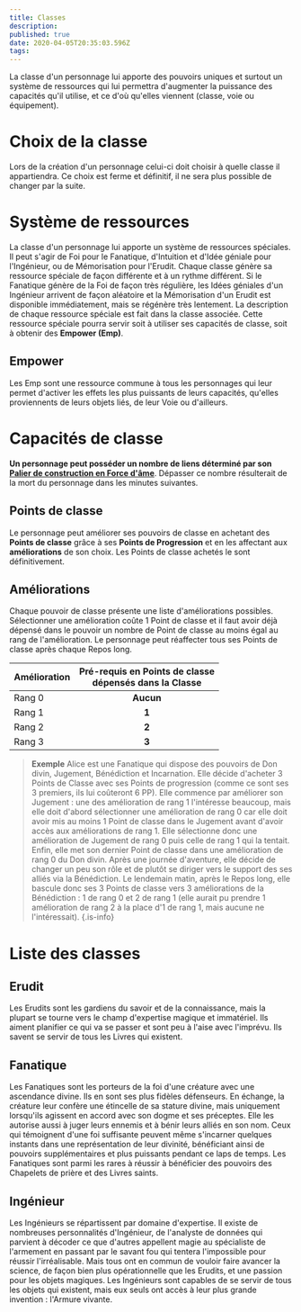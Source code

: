 ```yaml
---
title: Classes
description: 
published: true
date: 2020-04-05T20:35:03.596Z
tags: 
---
```


La classe d'un personnage lui apporte des pouvoirs uniques et surtout un système de ressources qui lui permettra d'augmenter la puissance des capacités qu'il utilise, et ce d'où qu'elles viennent (classe, voie ou équipement).
# Choix de la classe
Lors de la création d'un personnage celui-ci doit choisir à quelle classe il appartiendra. Ce choix est ferme et définitif, il ne sera plus possible de changer par la suite.

# Système de ressources
La classe d'un personnage lui apporte un système de ressources spéciales. Il peut s'agir de Foi pour le Fanatique, d'Intuition et d'Idée géniale pour l'Ingénieur, ou de Mémorisation pour l'Erudit. Chaque classe génère sa ressource spéciale de façon différente et à un rythme différent. Si le Fanatique génère de la Foi de façon très régulière, les Idées géniales d'un Ingénieur arrivent de façon aléatoire et la Mémorisation d'un Erudit est disponible immédiatement, mais se régénère très lentement. La description de chaque ressource spéciale est fait dans la classe associée.
Cette ressource spéciale pourra servir soit à utiliser ses capacités de classe, soit à obtenir des **Empower (Emp)**. 
## Empower
Les Emp sont une ressource commune à tous les personnages qui leur permet d'activer les effets les plus puissants de leurs capacités, qu'elles proviennents de leurs objets liés, de leur Voie ou d'ailleurs. 


# Capacités de classe
 **Un personnage peut posséder un nombre de liens déterminé par son [Palier de construction en Force d'âme](http://de-dale.hd.free.fr/fr/projet-renaissance/syst%C3%A8me-de-jeu/points-construction)**. Dépasser ce nombre résulterait de la mort du personnage dans les minutes suivantes.
## Points de classe
Le personnage peut améliorer ses pouvoirs de classe en achetant des **Points de classe** grâce à ses **Points de Progression** et en les affectant aux **améliorations** de son choix. Les Points de classe achetés le sont définitivement.
## Améliorations
Chaque pouvoir de classe présente une liste d'améliorations possibles. Sélectionner une amélioration coûte 1 Point de classe et il faut avoir déjà dépensé dans le pouvoir un nombre de Point de classe au moins égal au rang de l'amélioration. Le personnage peut réaffecter tous ses Points de classe après chaque Repos long.

| Amélioration  | Pré-requis en Points de classe <br> dépensés dans la Classe |
| ------------- |:-------------: |
| Rang 0        | **Aucun** |
| Rang 1        | **1**     |
| Rang 2        | **2**     |
| Rang 3        | **3**     |

> **Exemple**
Alice est une Fanatique qui dispose des pouvoirs de Don divin, Jugement, Bénédiction et Incarnation. Elle décide d'acheter 3 Points de Classe avec ses Points de progression (comme ce sont ses 3 premiers, ils lui coûteront 6 PP). Elle commence par améliorer son Jugement : une des amélioration de rang 1 l'intéresse beaucoup, mais elle doit d'abord sélectionner une amélioration de rang 0 car elle doit avoir mis au moins 1 Point de classe dans le Jugement avant d'avoir accès aux améliorations de rang 1. Elle sélectionne donc une amélioration de Jugement de rang 0 puis celle de rang 1 qui la tentait. Enfin, elle met son dernier Point de classe dans une amélioration de rang 0 du Don divin.
Après une journée d'aventure, elle décide de changer un peu son rôle et de plutôt se diriger vers le support des ses alliés via la Bénédiction. Le lendemain matin, après le Repos long, elle bascule donc ses 3 Points de classe vers 3 améliorations de la Bénédiction : 1 de rang 0 et 2 de rang 1 (elle aurait pu prendre 1 amélioration de rang 2 à la place d'1 de rang 1, mais aucune ne l'intéressait).
{.is-info}

# Liste des classes
## Erudit
Les Erudits sont les gardiens du savoir et de la connaissance, mais la plupart se tourne vers le champ d'expertise magique et immatériel. Ils aiment planifier ce qui va se passer et sont peu à l'aise avec l'imprévu.
Ils savent se servir de tous les Livres qui existent.

## Fanatique
Les Fanatiques sont les porteurs de la foi d'une créature avec une ascendance divine. Ils en sont ses plus fidèles défenseurs. En échange, la créature leur confère une étincelle de sa stature divine, mais uniquement lorsqu'ils agissent en accord avec son dogme et ses préceptes. Elle les autorise aussi à juger leurs ennemis et à bénir leurs alliés en son nom. Ceux qui témoignent d'une foi suffisante peuvent même s'incarner quelques instants dans une représentation de leur divinité, bénéficiant ainsi de pouvoirs supplémentaires et plus puissants pendant ce laps de temps.
Les Fanatiques sont parmi les rares à réussir à bénéficier des pouvoirs des Chapelets de prière et des Livres saints.

## Ingénieur
Les Ingénieurs se répartissent par domaine d'expertise. Il existe de nombreuses personnalités d'Ingénieur, de l'analyste de données qui parvient à décoder ce que d'autres appellent magie au spécialiste de l'armement en passant par le savant fou qui tentera l'impossible pour réussir l'irréalisable. Mais tous ont en commun de vouloir faire avancer la science, de façon bien plus opérationnelle que les Erudits, et une passion pour les objets magiques.
Les Ingénieurs sont capables de se servir de tous les objets qui existent, mais eux seuls ont accès à leur plus grande invention : l'Armure vivante.
